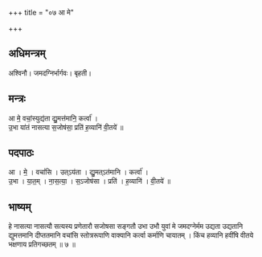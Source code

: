+++
title = "०७ आ मे"

+++
## अधिमन्त्रम्
अश्विनौ। जमदग्निर्भार्गवः। बृहती।

## मन्त्रः
आ मे॒ वचां॒स्युद्य॑ता द्यु॒मत्त॑मानि॒ कर्त्वा॑ ।  
उ॒भा या॑तं नासत्या स॒जोष॑सा॒ प्रति॑ ह॒व्यानि॑ वी॒तये॑ ॥

## पदपाठः
आ । मे॒ । वचां॑सि । उत्ऽय॑ता । द्यु॒मत्ऽत॑मानि । कर्त्वा॑ ।  
उ॒भा । या॒त॒म् । ना॒स॒त्या॒ । स॒ऽजोष॑सा । प्रति॑ । ह॒व्यानि॑ । वी॒तये॑ ॥

## भाष्यम्
हे नासत्या नासत्यौ सत्यस्य प्रणेतारौ सजोषसा सङ्गतौ उभा उभौ युवां मे जमदग्नेर्मम उद्यता उद्यतानि द्युमत्तमानि दीप्ततमानि वचांसि स्तोत्ररूपाणि वाक्यानि कर्त्वा कर्माणि चायातम् । किंच हव्यानि हवींषि वीतये भक्षणाय प्रतिगच्छतम् ॥ ७ ॥